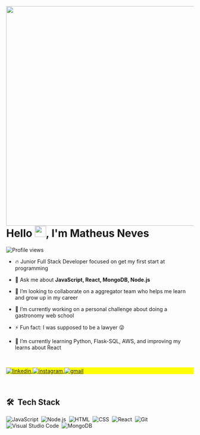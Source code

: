 <img align="right" height="590em" src="https://raw.githubusercontent.com/gist/matheu5-neve5/eede16f54de54311253b03d403138705/raw/397761830737f5d42326ae99adee74154e45d30a/githubcard.svg"/>

<h1 align="left">Hello <img src="https://raw.githubusercontent.com/kaueMarques/kaueMarques/master/hi.gif" height="30px">, I'm Matheus Neves</h1>

<p align="left"> <img src="https://komarev.com/ghpvc/?username=matheu5-neve5&color=yellow" alt="Profile views" /> </p>

- 🔥 Junior Full Stack Developer focused on get my first start at programming 

- 💬 Ask me about **JavaScript, React, MongoDB, Node.js**

- 👯 I’m looking to collaborate on a aggregator team who helps me learn and grow up in my career

- 🔭 I’m currently working on a personal challenge about doing a gastronomy web school

- ⚡ Fun fact: I was supposed to be a lawyer 😜

- 🌱 I’m currently learning Python, Flask-SQL, AWS, and improving my learns about React 

<br>

<p align="left" style="background:yellow">
<a href="https://www.linkedin.com/in/matheus-neves-a71726232/" target="_blank">
  <img align="center" src="https://img.shields.io/badge/-linkedin-05122A?style=flat&logo=linkedin" alt="linkedin"/>
</a>
<a href="https://instagram.com/matheusbasic" target="_blank">
 <img align="center" src="https://img.shields.io/badge/-instagram-05122A?style=flat&logo=instagram" alt="instagram"/>
<a href="mailto:matheus.almn@gmail.com" target="_blank">
 <img align="center" src="https://img.shields.io/badge/-gmail-05122A?style=flat&logo=gmail" alt="gmail"/>
</a>
</p>

<br>

## 🛠 &nbsp;Tech Stack

![JavaScript](https://img.shields.io/badge/-JavaScript-05122A?style=flat&logo=javascript)&nbsp;
![Node.js](https://img.shields.io/badge/-Node.js-05122A?style=flat&logo=node.js)&nbsp;
![HTML](https://img.shields.io/badge/-HTML-05122A?style=flat&logo=HTML5)&nbsp;
![CSS](https://img.shields.io/badge/-CSS-05122A?style=flat&logo=CSS3&logoColor=1572B6)&nbsp;
![React](https://img.shields.io/badge/-React-05122A?style=flat&logo=react)&nbsp;
![Git](https://img.shields.io/badge/-Git-05122A?style=flat&logo=git)&nbsp;
![Visual Studio Code](https://img.shields.io/badge/-Visual%20Studio%20Code-05122A?style=flat&logo=visual-studio-code&logoColor=007ACC)&nbsp;
![MongoDB](https://img.shields.io/badge/-Mongo%20DB-05122A?style=flat&logo=mongodb&logoColor=Green)&nbsp;


<!--
[![Top Langs](https://github-readme-stats.vercel.app/api/top-langs/?username=anuraghazra&layout=compact&theme=maroongold)](https://github.com/anuraghazra/github-readme-stats)
-->





